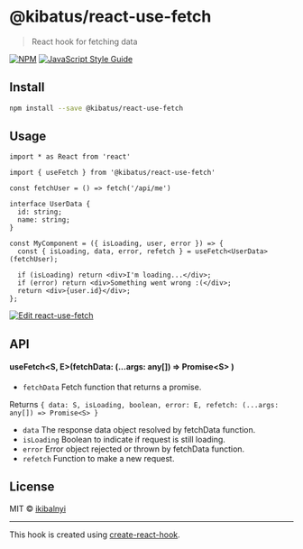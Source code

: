 # @kibatus/react-use-fetch

> React hook for fetching data

[![NPM](https://img.shields.io/npm/v/@kibatus/react-use-fetch.svg)](https://www.npmjs.com/package/@kibatus/react-use-fetch) [![JavaScript Style Guide](https://img.shields.io/badge/code_style-standard-brightgreen.svg)](https://standardjs.com)

## Install

```bash
npm install --save @kibatus/react-use-fetch
```

## Usage

```tsx
import * as React from 'react'

import { useFetch } from '@kibatus/react-use-fetch'

const fetchUser = () => fetch('/api/me')

interface UserData {
  id: string;
  name: string;
}

const MyComponent = ({ isLoading, user, error }) => {
  const { isLoading, data, error, refetch } = useFetch<UserData>(fetchUser);

  if (isLoading) return <div>I'm loading...</div>;
  if (error) return <div>Something went wrong :(</div>;
  return <div>{user.id}</div>;
};
```
[![Edit react-use-fetch](https://codesandbox.io/static/img/play-codesandbox.svg)](https://codesandbox.io/s/solitary-sea-jem6d?fontsize=14)

## API

#### useFetch\<S, E\>(fetchData: (...args: any\[\]) => Promise\<S\> )
 
 - `fetchData` Fetch function that returns a promise.

 Returns
 `{ data: S, isLoading, boolean, error: E, refetch: (...args: any[]) => Promise<S> }`

 - `data` The response data object resolved by fetchData function.
 - `isLoading` Boolean to indicate if request is still loading.
 - `error` Error object rejected or thrown by fetchData function.
 - `refetch` Function to make a new request.


## License

MIT © [ikibalnyi](https://github.com/ikibalnyi)

---

This hook is created using [create-react-hook](https://github.com/hermanya/create-react-hook).
